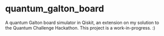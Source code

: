 # quantum_galton_board
A quantum Galton board simulator in Qiskit, an extension on my solution to the Quantum Challenge Hackathon.
This project is a work-in-progress. :)
